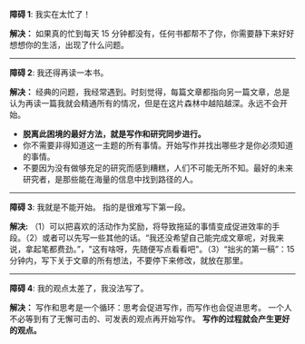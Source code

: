 **障碍 1**: 我实在太忙了！

**解决：** 如果真的忙到每天 15 分钟都没有，任何书都帮不了你，你需要静下来好好想想你的生活，出现了什么问题。

---
**障碍 2**: 我还得再读一本书。

**解决：** 经典的问题，我经常遇到。时刻觉得，每篇文章都指向另一篇文章，总是认为再读一篇我就会精通所有的情况，但是在这片森林中越陷越深。永远不会开始。
- **脱离此困境的最好方法，就是写作和研究同步进行。**
- 你不需要非得知道这一主题的所有事情。开始写作并找出哪些才是你必须知道的事情。
- 不要因为没有做够充足的研究而感到糟糕，人们不可能无所不知。最好的未来研究者，是那些能在海量的信息中找到路径的人。

---
**障碍 3**: 我就是不能开始。
指的是很难写下第一段。

**解决:** （1）可以把喜欢的活动作为奖励，将导致拖延的事情变成促进效率的手段。（2）或者可以先写一些其他的话。“我还没希望自己能完成文章呢，对我来说，拿起笔都费劲。”，"这有啥呀，先随便写点看看吧"。（3）“拙劣的第一稿”：15 分钟内，写下关于文章的所有想法，不要停下来修改，就放在那里。

---
**障碍 4**: 我的观点太差了，我没法写了。

**解决：** 写作和思考是一个循环：思考会促进写作，而写作也会促进思考。
一个人不必等到有了无懈可击的、可发表的观点再开始写作。
**写作的过程就会产生更好的观点。**
